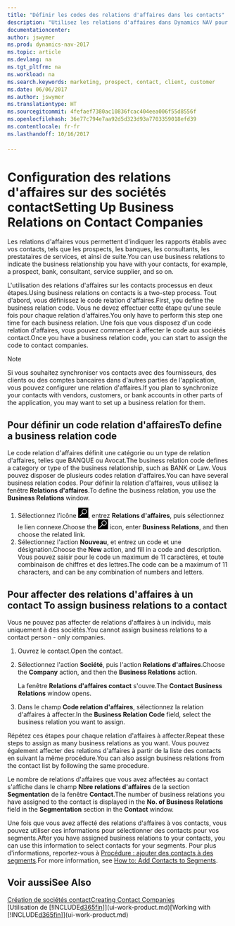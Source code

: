 ```yaml
---
title: "Définir les codes des relations d'affaires dans les contacts"
description: "Utilisez les relations d'affaires dans Dynamics NAV pour vous aider avec le marketing et désigner les rapports établis avec vos prospects, clients, notamment les banques ou les prestataires de services."
documentationcenter: 
author: jswymer
ms.prod: dynamics-nav-2017
ms.topic: article
ms.devlang: na
ms.tgt_pltfrm: na
ms.workload: na
ms.search.keywords: marketing, prospect, contact, client, customer
ms.date: 06/06/2017
ms.author: jswymer
ms.translationtype: HT
ms.sourcegitcommit: 4fefaef7380ac10836fcac404eea006f55d8556f
ms.openlocfilehash: 36e77c794e7aa92d5d323d93a7703359018efd39
ms.contentlocale: fr-fr
ms.lasthandoff: 10/16/2017

---
```

# <a name="setting-up-business-relations-on-contact-companies"></a><span data-ttu-id="4d9da-103">Configuration des relations d'affaires sur des sociétés contact</span><span class="sxs-lookup"><span data-stu-id="4d9da-103">Setting Up Business Relations on Contact Companies</span></span>
<span data-ttu-id="4d9da-104">Les relations d'affaires vous permettent d'indiquer les rapports établis avec vos contacts, tels que les prospects, les banques, les consultants, les prestataires de services, et ainsi de suite.</span><span class="sxs-lookup"><span data-stu-id="4d9da-104">You can use business relations to indicate the business relationship you have with your contacts, for example, a prospect, bank, consultant, service supplier, and so on.</span></span>

<span data-ttu-id="4d9da-105">L'utilisation des relations d'affaires sur les contacts processus en deux étapes.</span><span class="sxs-lookup"><span data-stu-id="4d9da-105">Using business relations on contacts is a two-step process.</span></span> <span data-ttu-id="4d9da-106">Tout d'abord, vous définissez le code relation d'affaires.</span><span class="sxs-lookup"><span data-stu-id="4d9da-106">First, you define the business relation code.</span></span> <span data-ttu-id="4d9da-107">Vous ne devez effectuer cette étape qu'une seule fois pour chaque relation d'affaires.</span><span class="sxs-lookup"><span data-stu-id="4d9da-107">You only have to perform this step one time for each business relation.</span></span> <span data-ttu-id="4d9da-108">Une fois que vous disposez d'un code relation d'affaires, vous pouvez commencer à affecter le code aux sociétés contact.</span><span class="sxs-lookup"><span data-stu-id="4d9da-108">Once you have a business relation code, you can start to assign the code to contact companies.</span></span>

> [!NOTE]  
>   <span data-ttu-id="4d9da-109">Si vous souhaitez synchroniser vos contacts avec des fournisseurs, des clients ou des comptes bancaires dans d'autres parties de l'application, vous pouvez configurer une relation d'affaires.</span><span class="sxs-lookup"><span data-stu-id="4d9da-109">If you plan to synchronize your contacts with vendors, customers, or bank accounts in other parts of the application, you may want to set up a business relation for them.</span></span>

## <a name="to-define-a-business-relation-code"></a><span data-ttu-id="4d9da-110">Pour définir un code relation d'affaires</span><span class="sxs-lookup"><span data-stu-id="4d9da-110">To define a business relation code</span></span>
<span data-ttu-id="4d9da-111">Le code relation d'affaires définit une catégorie ou un type de relation d'affaires, telles que BANQUE ou Avocat.</span><span class="sxs-lookup"><span data-stu-id="4d9da-111">The business relation code defines a category or type of the business relationship, such as BANK or Law.</span></span> <span data-ttu-id="4d9da-112">Vous pouvez disposer de plusieurs codes relation d'affaires.</span><span class="sxs-lookup"><span data-stu-id="4d9da-112">You can have several business relation codes.</span></span> <span data-ttu-id="4d9da-113">Pour définir la relation d'affaires, vous utilisez la fenêtre **Relations d'affaires**.</span><span class="sxs-lookup"><span data-stu-id="4d9da-113">To define the business relation, you use the **Business Relations** window.</span></span>

1. <span data-ttu-id="4d9da-114">Sélectionnez l'icône ![Page ou état pour la recherche](media/ui-search/search_small.png "Page ou état pour la recherche"), entrez **Relations d'affaires**, puis sélectionnez le lien connexe.</span><span class="sxs-lookup"><span data-stu-id="4d9da-114">Choose the ![Search for Page or Report](media/ui-search/search_small.png "Search for Page or Report icon") icon, enter **Business Relations**, and then choose the related link.</span></span>
2. <span data-ttu-id="4d9da-115">Sélectionnez l'action **Nouveau**, et entrez un code et une désignation.</span><span class="sxs-lookup"><span data-stu-id="4d9da-115">Choose the **New** action, and fill in a code and description.</span></span> <span data-ttu-id="4d9da-116">Vous pouvez saisir pour le code un maximum de 11 caractères, et toute combinaison de chiffres et des lettres.</span><span class="sxs-lookup"><span data-stu-id="4d9da-116">The code can be a maximum of 11 characters, and can be any combination of numbers and letters.</span></span>

## <span data-ttu-id="4d9da-117"><a name="AssignBusRelContact"></a> Pour affecter des relations d'affaires à un contact</span><span class="sxs-lookup"><span data-stu-id="4d9da-117"><a name="AssignBusRelContact"></a> To assign business relations to a contact</span></span>
<span data-ttu-id="4d9da-118">Vous ne pouvez pas affecter de relations d'affaires à un individu, mais uniquement à des sociétés.</span><span class="sxs-lookup"><span data-stu-id="4d9da-118">You cannot assign business relations to a contact person - only companies.</span></span>

1. <span data-ttu-id="4d9da-119">Ouvrez le contact.</span><span class="sxs-lookup"><span data-stu-id="4d9da-119">Open the contact.</span></span>
2. <span data-ttu-id="4d9da-120">Sélectionnez l'action **Société**, puis l'action **Relations d'affaires**.</span><span class="sxs-lookup"><span data-stu-id="4d9da-120">Choose the **Company** action, and then the **Business Relations** action.</span></span>

    <span data-ttu-id="4d9da-121">La fenêtre **Relations d'affaires contact** s'ouvre.</span><span class="sxs-lookup"><span data-stu-id="4d9da-121">The **Contact Business Relations** window opens.</span></span>
3. <span data-ttu-id="4d9da-122">Dans le champ **Code relation d'affaires**, sélectionnez la relation d'affaires à affecter.</span><span class="sxs-lookup"><span data-stu-id="4d9da-122">In the **Business Relation Code** field, select the business relation you want to assign.</span></span>

<span data-ttu-id="4d9da-123">Répétez ces étapes pour chaque relation d'affaires à affecter.</span><span class="sxs-lookup"><span data-stu-id="4d9da-123">Repeat these steps to assign as many business relations as you want.</span></span> <span data-ttu-id="4d9da-124">Vous pouvez également affecter des relations d'affaires à partir de la liste des contacts en suivant la même procédure.</span><span class="sxs-lookup"><span data-stu-id="4d9da-124">You can also assign business relations from the contact list by following the same procedure.</span></span>

<span data-ttu-id="4d9da-125">Le nombre de relations d'affaires que vous avez affectées au contact s'affiche dans le champ **Nbre relations d'affaires** de la section **Segmentation** de la fenêtre **Contact**.</span><span class="sxs-lookup"><span data-stu-id="4d9da-125">The number of business relations you have assigned to the contact is displayed in the **No. of Business Relations** field in the **Segmentation** section in the **Contact** window.</span></span>

<span data-ttu-id="4d9da-126">Une fois que vous avez affecté des relations d'affaires à vos contacts, vous pouvez utiliser ces informations pour sélectionner des contacts pour vos segments.</span><span class="sxs-lookup"><span data-stu-id="4d9da-126">After you have assigned business relations to your contacts, you can use this information to select contacts for your segments.</span></span> <span data-ttu-id="4d9da-127">Pour plus d'informations, reportez-vous à [Procédure : ajouter des contacts à des segments](marketing-add-contact-segment.md).</span><span class="sxs-lookup"><span data-stu-id="4d9da-127">For more information, see [How to: Add Contacts to Segments](marketing-add-contact-segment.md).</span></span>

## <a name="see-also"></a><span data-ttu-id="4d9da-128">Voir aussi</span><span class="sxs-lookup"><span data-stu-id="4d9da-128">See Also</span></span>
[<span data-ttu-id="4d9da-129">Création de sociétés contact</span><span class="sxs-lookup"><span data-stu-id="4d9da-129">Creating Contact Companies</span></span>](marketing-create-contact-companies.md)  
<span data-ttu-id="4d9da-130">[Utilisation de [!INCLUDE[d365fin](includes/d365fin_md.md)]](ui-work-product.md)</span><span class="sxs-lookup"><span data-stu-id="4d9da-130">[Working with [!INCLUDE[d365fin](includes/d365fin_md.md)]](ui-work-product.md)</span></span>

